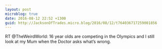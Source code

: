 ```yaml
---
layout: post
microblog: true
date: 2016-08-12 22:52 +1300
guid: http://JacksonOfTrades.micro.blog/2016/08/12/t764036717259001856.html
---
```

RT @TheWeirdWorld: 16 year olds are competing in the Olympics and I still look at my Mum when the Doctor asks what’s wrong.

